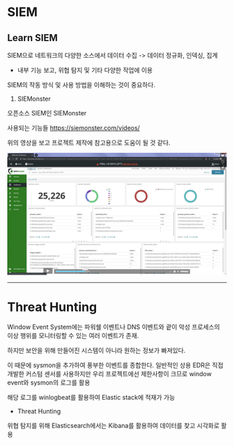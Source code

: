 # SIEM

## Learn SIEM

SIEM으로 네트워크의 다양한 소스에서 데이터 수집 -> 데이터 정규화, 인덱싱, 집계

- 내부 기능 보고, 위협 탐지 및 기타 다양한 작업에 이용

SIEM의 작동 방식 및 사용 방법을 이해하는 것이 중요하다.

1. SIEMonster

오픈소스 SIEM인 SIEMonster

사용되는 기능들
https://siemonster.com/videos/

위의 영상을 보고 프로젝트 제작에 참고용으로 도움이 될 것 같다.

![](../image/147.png)

---
# Threat Hunting

Window Event System에는 파워쉘 이벤트나 DNS 이벤트와 괕이 악성 프로세스의 이상 행위를 모니터링할 수 있는 여러 이벤트가 존재.

하지만 보안을 위해 만들어진 시스템이 아니라 원하는 정보가 빠져있다.

이 때문에 sysmon을 추가하여 풍부한 이벤트를 종합한다. 일반적인 상용 EDR은 직접 개발한 커스텀 센서를 사용하지만 우리 프로젝트에선 제한사항이 크므로 window event와 sysmon의 로그를 활용

해당 로그를 winlogbeat를 활용하여 Elastic  stack에 적재가 가능


- Threat Hunting

위협 탐지를 위해 Elasticsearch에서는 Kibana를 활용하여 데이터를 찾고 시각화로 활용


